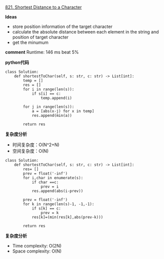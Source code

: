 [821. Shortest Distance to a Character](https://leetcode.com/problems/shortest-distance-to-a-character/)

**Ideas**
- store position information of the target character
- calculate the absolute distance between each element in the string and position of target character
- get the minumum 

**comment**
Runtime: 146 ms beat 5%

**python代码**
```
class Solution:
    def shortestToChar(self, s: str, c: str) -> List[int]:
        temp = []
        res = []
        for i in range(len(s)):
            if s[i] == c:
                temp.append(i)
        
        for j in range(len(s)):
            a = [abs(x-j) for x in temp]
            res.append(min(a))
            
        return res
```
**复杂度分析**
- 时间复杂度：O(N^2+N)
- 空间复杂度：O(N)


```
class Solution:
    def shortestToChar(self, s: str, c: str) -> List[int]:
        res= []
        prev = float('-inf')
        for i,char in enumerate(s):
            if char ==c:
                prev = i
            res.append(abs(i-prev))
        
        prev = float('-inf')
        for k in range(len(s)-1, -1,-1):
            if s[k] == c:
                prev = k
            res[k]=(min(res[k],abs(prev-k)))
            
        return res
```

**复杂度分析**
- Time complexity: O(2N)
- Space complexity: O(N)